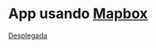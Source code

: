 # App usando [Mapbox](https://www.mapbox.com/) 



[Desplegada](https://react-map-zapata.netlify.app/) 
